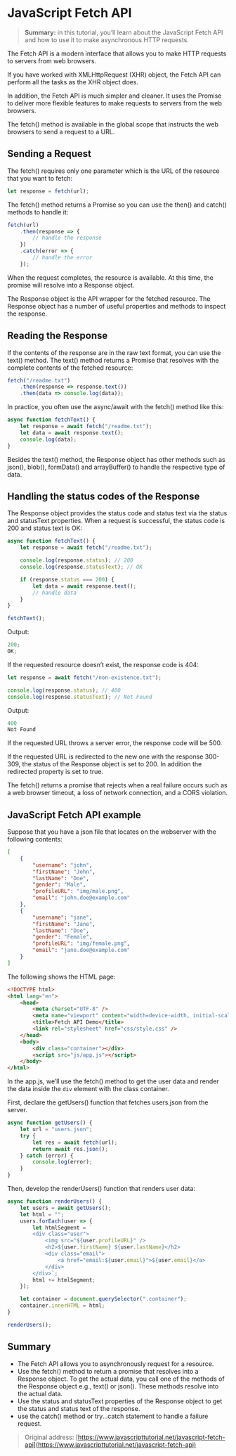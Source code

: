 # JavaScript Fetch API

> **Summary:** in this tutorial, you’ll learn about the JavaScript Fetch API and how to use it to make asynchronous HTTP requests.

The Fetch API is a modern interface that allows you to make HTTP requests to servers from web browsers.

If you have worked with XMLHttpRequest (XHR) object, the Fetch API can perform all the tasks as the XHR object does.

In addition, the Fetch API is much simpler and cleaner. It uses the Promise to deliver more flexible features to make requests to servers from the web browsers.

The fetch() method is available in the global scope that instructs the web browsers to send a request to a URL.

## Sending a Request

The fetch() requires only one parameter which is the URL of the resource that you want to fetch:

```js
let response = fetch(url);
```

The fetch() method returns a Promise so you can use the then() and catch() methods to handle it:

```js
fetch(url)
	.then(response => {
		// handle the response
	})
	.catch(error => {
		// handle the error
	});
```

When the request completes, the resource is available. At this time, the promise will resolve into a Response object.

The Response object is the API wrapper for the fetched resource. The Response object has a number of useful properties and methods to inspect the response.

## Reading the Response

If the contents of the response are in the raw text format, you can use the text() method. The text() method returns a Promise that resolves with the complete contents of the fetched resource:

```js
fetch("/readme.txt")
	.then(response => response.text())
	.then(data => console.log(data));
```

In practice, you often use the async/await with the fetch() method like this:

```js
async function fetchText() {
	let response = await fetch("/readme.txt");
	let data = await response.text();
	console.log(data);
}
```

Besides the text() method, the Response object has other methods such as json(), blob(), formData() and arrayBuffer() to handle the respective type of data.

## Handling the status codes of the Response

The Response object provides the status code and status text via the status and statusText properties. When a request is successful, the status code is 200 and status text is OK:

```js
async function fetchText() {
	let response = await fetch("/readme.txt");

	console.log(response.status); // 200
	console.log(response.statusText); // OK

	if (response.status === 200) {
		let data = await response.text();
		// handle data
	}
}

fetchText();
```

Output:

```js
200;
OK;
```

If the requested resource doesn’t exist, the response code is 404:

```js
let response = await fetch("/non-existence.txt");

console.log(response.status); // 400
console.log(response.statusText); // Not Found
```

Output:

```js
400
Not Found
```

If the requested URL throws a server error, the response code will be 500.

If the requested URL is redirected to the new one with the response 300-309, the status of the Response object is set to 200. In addition the redirected property is set to true.

The fetch() returns a promise that rejects when a real failure occurs such as a web browser timeout, a loss of network connection, and a CORS violation.

## JavaScript Fetch API example

Suppose that you have a json file that locates on the webserver with the following contents:

```json
[
	{
		"username": "john",
		"firstName": "John",
		"lastName": "Doe",
		"gender": "Male",
		"profileURL": "img/male.png",
		"email": "john.doe@example.com"
	},
	{
		"username": "jane",
		"firstName": "Jane",
		"lastName": "Doe",
		"gender": "Female",
		"profileURL": "img/female.png",
		"email": "jane.doe@example.com"
	}
]
```

The following shows the HTML page:

```html
<!DOCTYPE html>
<html lang="en">
	<head>
		<meta charset="UTF-8" />
		<meta name="viewport" content="width=device-width, initial-scale=1.0" />
		<title>Fetch API Demo</title>
		<link rel="stylesheet" href="css/style.css" />
	</head>
	<body>
		<div class="container"></div>
		<script src="js/app.js"></script>
	</body>
</html>
```

In the app.js, we’ll use the fetch() method to get the user data and render the data inside the `div` element with the class container.

First, declare the getUsers() function that fetches users.json from the server.

```js
async function getUsers() {
	let url = "users.json";
	try {
		let res = await fetch(url);
		return await res.json();
	} catch (error) {
		console.log(error);
	}
}
```

Then, develop the renderUsers() function that renders user data:

```js
async function renderUsers() {
	let users = await getUsers();
	let html = "";
	users.forEach(user => {
		let htmlSegment = `
        <div class="user">
            <img src="${user.profileURL}" />
            <h2>${user.firstName} ${user.lastName}</h2>
            <div class="email">
                <a href="email:${user.email}">${user.email}</a>
            </div>
        </div>`;
		html += htmlSegment;
	});

	let container = document.querySelector(".container");
	container.innerHTML = html;
}

renderUsers();
```

## Summary

-   The Fetch API allows you to asynchronously request for a resource.
-   Use the fetch() method to return a promise that resolves into a Response object. To get the actual data, you call one of the methods of the Response object e.g., text() or json(). These methods resolve into the actual data.
-   Use the status and statusText properties of the Response object to get the status and status text of the response.
-   use the catch() method or try...catch statement to handle a failure request.

> Original address: [https://www.javascripttutorial.net/javascript-fetch-api](https://www.javascripttutorial.net/javascript-fetch-api)
